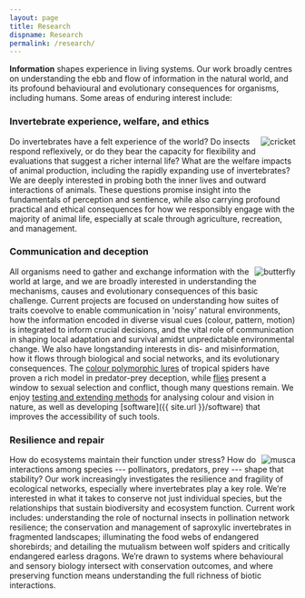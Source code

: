 ```yaml
---
layout: page
title: Research
dispname: Research
permalink: /research/
---
```


**Information** shapes experience in living systems. Our work broadly centres on understanding the ebb and flow of information in the natural world, and its profound behavioural and evolutionary consequences for organisms, including humans. Some areas of enduring interest include: 

### Invertebrate experience, welfare, and ethics

<img src="{{ site.baseurl }}/assets/blog/cricket.png" title="cricket" class="profile" style="float:right;">

Do invertebrates have a felt experience of the world? Do insects respond reflexively, or do they bear the capacity for flexibility and evaluations that suggest a richer internal life? What are the welfare impacts of animal production, including the rapidly expanding use of invertebrates? We are deeply interested in probing both the inner lives and outward interactions of animals. These questions promise insight into the fundamentals of perception and sentience, while also carrying profound practical and ethical consequences for how we responsibly engage with the majority of animal life, especially at scale through agriculture, recreation, and management. 

### Communication and deception

<img src="{{ site.baseurl }}/assets/blog/res1.png" title="butterfly" class="profile" style="float:right;">

All organisms need to gather and exchange information with the world at large, and we are broadly interested in understanding the mechanisms, causes and evolutionary consequences of this basic challenge. Current projects are focused on understanding how suites of traits coevolve to enable communication in 'noisy' natural environments, how the information encoded in diverse visual cues (colour, pattern, motion) is integrated to inform crucial decisions, and the vital role of communication in shaping local adaptation and survival amidst unpredictable environmental change. We also have longstanding interests in dis- and misinformation, how it flows through biological and social networks, and its evolutionary consequences. The [colour polymorphic lures](https://www.google.com/search?tbm=isch&as_q=jewelled+spider) of tropical spiders have proven a rich model in predator-prey deception, while [flies](https://www.google.com/search?tbm=isch&as_q=fly+iridescent) present a window to sexual selection and conflict, though many questions remain. We enjoy [testing and extending methods](http://dx.doi.org/10.1093/beheco/ary017) for analysing colour and vision in nature, as well as developing [software]({{ site.url }}/software) that improves the accessibility of such tools. 

### Resilience and repair

<img src="{{ site.baseurl }}/assets/musca.png" title="musca" class="profile" style="float:right;">

How do ecosystems maintain their function under stress? How do interactions among species --- pollinators, predators, prey --- shape that stability? Our work increasingly investigates the resilience and fragility of ecological networks, especially where invertebrates play a key role. We’re interested in what it takes to conserve not just individual species, but the relationships that sustain biodiversity and ecosystem function. Current work includes: understanding the role of nocturnal insects in pollination network resilience; the conservation and management of saproxylic invertebrates in fragmented landscapes; illuminating the food webs of endangered shorebirds; and detailing the mutualism between wolf spiders and critically endangered earless dragons. We’re drawn to systems where behavioural and sensory biology intersect with conservation outcomes, and where preserving function means understanding the full richness of biotic interactions. 



